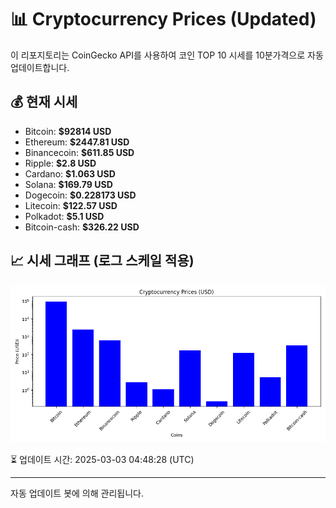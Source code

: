 
# 📊 Cryptocurrency Prices (Updated)

이 리포지토리는 CoinGecko API를 사용하여 코인 TOP 10 시세를 10분가격으로 자동 업데이트합니다.

## 💰 현재 시세
- Bitcoin: **$92814 USD**
- Ethereum: **$2447.81 USD**
- Binancecoin: **$611.85 USD**
- Ripple: **$2.8 USD**
- Cardano: **$1.063 USD**
- Solana: **$169.79 USD**
- Dogecoin: **$0.228173 USD**
- Litecoin: **$122.57 USD**
- Polkadot: **$5.1 USD**
- Bitcoin-cash: **$326.22 USD**

## 📈 시세 그래프 (로그 스케일 적용)
![Crypto Prices](crypto_prices.png)

⏳ 업데이트 시간: 2025-03-03 04:48:28 (UTC)

---
자동 업데이트 봇에 의해 관리됩니다.
